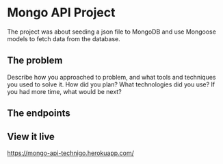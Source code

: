 # Mongo API Project

The project was about seeding a json file to MongoDB and use Mongoose models to
fetch data from the database.

## The problem

Describe how you approached to problem, and what tools and techniques you used
to solve it. How did you plan? What technologies did you use? If you had more
time, what would be next?

## The endpoints

## View it live

https://mongo-api-technigo.herokuapp.com/
